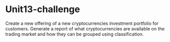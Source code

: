 # Unit13-challenge
Create a new offering of a new cryptocurrencies investment portfolio for customers. Generate a report of what cryptocurrencies are available on the trading market and how they can be grouped using classification.
